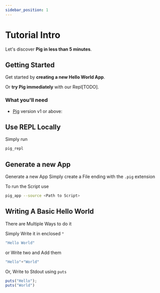 ```yaml
---
sidebar_position: 1
---
```


# Tutorial Intro

Let's discover **Pig in less than 5 minutes**.

## Getting Started

Get started by **creating a new Hello World App**.

Or **try Pig immediately** with our Repl[TODO].

### What you'll need

- [Pig](https://github.com/abiin-kun/PigLang) version v1 or above:

## Use REPL Locally
Simply run
```bash
pig_repl
```
## Generate a new App

Generate a new App Simply create a File ending with the `.pig` extension

To run the Script use
```bash
pig_app --source <Path to Script>
```

## Writing A Basic Hello World

There are Multiple Ways to do it

Simply Write it in enclosed `"`
```js
"Hello World"
```
or Write two and Add them
```js
"Hello"+"World"
```
Or,
Write to Stdout using `puts`
```js
puts("Hello");
puts("World")
```
